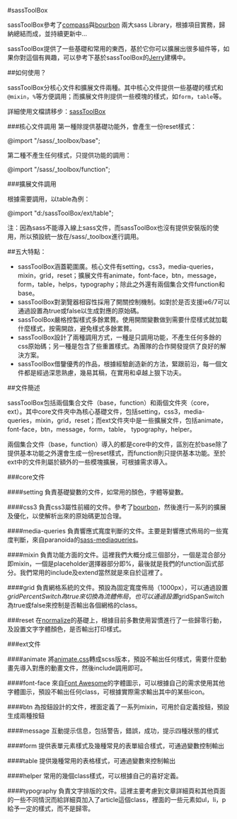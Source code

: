 #sassToolBox

sassToolBox參考了[compass](http://compass-style.org/)與[bourbon](http://bourbon.io/) 兩大sass Library，根據項目實務，歸納總結而成，並持續更新中...

sassToolBox提供了一些基礎和常用的東西，基於它你可以擴展出很多組件等，如果你對這個有興趣，可以參考下基於sassToolBox的[Jerry](http://xxx.xx)建構中。

##如何使用？

sassToolBox分核心文件和擴展文件兩種。其中核心文件提供一些基礎的樣式和`@mixin`，`%`等方便調用；而擴展文件則提供一些模塊的樣式，如`form`，`table`等。

詳細使用文檔請移步：[sassToolBox](http://sasstoolbox/index.html)

###核心文件調用
第一種除提供基礎功能外，會產生一份reset樣式：

@import "/sass/_toolbox/base";

第二種不產生任何樣式，只提供功能的調用：

@import "/sass/_toolbox/function";

###擴展文件調用

根據需要調用，以table為例：

@import "d:/sassToolBox/ext/table";

注：因為sass不能導入線上sass文件，而sassToolBox也沒有提供安裝版的使用，所以預設統一放在/sass/_toolbox進行調用。

##五大特點：

* sassToolBox涵蓋範圍廣。核心文件有setting，css3，media-queries，mixin，grid，reset；擴展文件有animate，font-face，btn，message，form，table，helps，typography；除此之外還有兩個集合文件function和base。
* sassToolBox對瀏覽器相容性採用了開關控制機制。如對於是否支援ie6/7可以通過設置為true或false以生成對應的原始碼。
* sassToolBox嚴格控製樣式多餘累贅。使用開關變數做到需要什麼樣式就加載什麼樣式，按需開啟，避免樣式多餘累贅。
* sassToolBox設計了兩種調用方式，一種是只調用功能，不產生任何多餘的css原始碼；另一種是包含了些重置樣式。為團隊的合作開發提供了良好的解決方案。
* sassToolBox借鑒優秀的作品，根據經驗創造新的方法，緊跟前沿，每一個文件都是經過深思熟慮，幾易其稿，在實用和卓越上狠下功夫。

##文件簡述

sassToolBox包括兩個集合文件（base，function）和兩個文件夾（core，ext）。其中core文件夾中為核心基礎文件，包括setting，css3，media-queries，mixin，grid，reset；而ext文件夾中是一些擴展文件，包括animate，font-face，btn，message，form，table， typography，helper。

兩個集合文件（base，function）導入的都是core中的文件，區別在於base除了提供基本功能之外還會生成一份reset樣式，而function則只提供基本功能。至於ext中的文件則屬於額外的一些模塊擴展，可根據需​​求導入。

###core文件

####setting
負責基礎變數的文件，如常用的顏色，字體等變數。

####css3
負責css3屬性前綴的文件。參考了[bourbon](http://bourbon.io/)，然後進行一系列的擴展及優化，以使解析出來的原始碼更加合理。

####media-queries
負責響應式寬度判斷的文件。主要是對響應式佈局的一些寬度判斷，來自paranoida的[sass-mediaqueries](https://github.com/paranoida/sass-mediaqueries)。

####mixin
負責功能方面的文件。這裡我們大概分成三個部分，一個是混合部分即mixin，一個是placeholder選擇器部分即%，最後就是我們的function函式部分。我們常用的include及extend當然就是來自於這裡了。

####grid
負責網格系統的文件。預設為固定寬度佈局（1000px），可以通過設置$gridPercentSwitch為true來切換為流體佈局，也可以通過設置$gridSpanSwitch為true或false來控制是否輸出各個網格的class。

###reset
在[normalize](http://necolas.github.io/normalize.css/)的基礎上，根據目前多數使用習慣進行了一些歸零行動，及設置文字字體顏色，是否輸出打印樣式。

###ext文件

####animate
將[animate.css](http://daneden.github.io/animate.css/)轉成scss版本，預設不輸出任何樣式，需要什麼動畫先導入對應的動畫文件，然後include調用即可。

####font-face
來自[Font Awesome](http://fontawesome.io/)的字體圖示，可以根據自己的需求使用其他字體圖示，預設不輸出任何class，可根據實際需求輸出其中的某些icon。

####btn
為按鈕設計的文件，裡面定義了一系列mixin，可用於自定義按鈕，預設生成兩種按鈕

####message
互動提示信息，包括警告，錯誤，成功，提示四種狀態的樣式

####form
提供表單元素樣式及幾種常見的表單組合樣式，可通過變數控制輸出

####table
提供幾種常用的表格樣式，可通過變數來控制輸出

####helper
常用的幾個class樣式，可以根據自己的喜好定義。

####typography
負責文字排版的文件。這裡主要考慮到文章詳細頁和其他頁面的一些不同情況而給詳細頁加入了article這個class，裡面的一些元素如ul，li，p給予一定的樣式，而不是歸零。